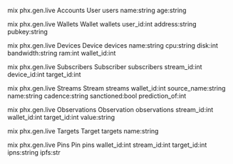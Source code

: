 mix phx.gen.live Accounts User users name:string age:string

mix phx.gen.live Wallets Wallet wallets user_id:int address:string pubkey:string

mix phx.gen.live Devices Device devices name:string cpu:string disk:int bandwidth:string ram:int wallet_id:int

mix phx.gen.live Subscribers Subscriber subscribers stream_id:int device_id:int target_id:int

mix phx.gen.live Streams Stream streams wallet_id:int source_name:string name:string cadence:string sanctioned:bool prediction_of:int

mix phx.gen.live Observations Observation observations stream_id:int wallet_id:int target_id:int value:string

mix phx.gen.live Targets Target targets name:string

mix phx.gen.live Pins Pin pins wallet_id:int stream_id:int target_id:int ipns:string ipfs:str
